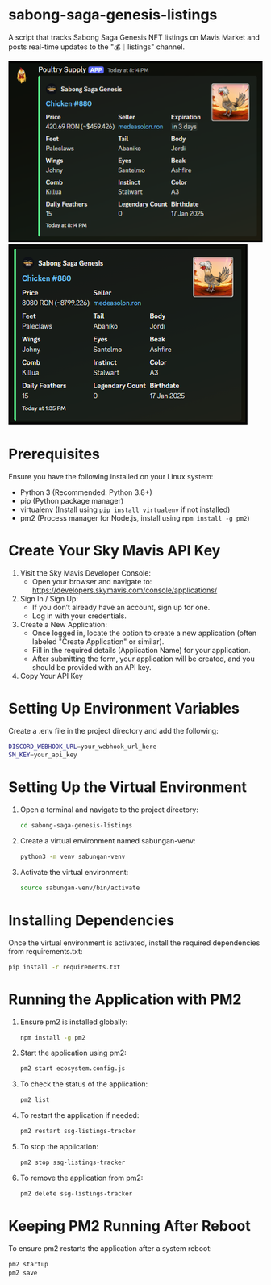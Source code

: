 # sabong-saga-genesis-listings
A script that tracks Sabong Saga Genesis NFT listings on Mavis Market and posts real-time updates to the "💰｜listings" channel.

<img src="images/sample2.png">
<img src="images/sample.png">

# Prerequisites
Ensure you have the following installed on your Linux system:
- Python 3 (Recommended: Python 3.8+)
- pip (Python package manager)
- virtualenv (Install using `pip install virtualenv` if not installed)
- pm2 (Process manager for Node.js, install using `npm install -g pm2`)

# Create Your Sky Mavis API Key
1. Visit the Sky Mavis Developer Console:
   -  Open your browser and navigate to: https://developers.skymavis.com/console/applications/
2. Sign In / Sign Up:
   - If you don’t already have an account, sign up for one.
   - Log in with your credentials.
3. Create a New Application:
   - Once logged in, locate the option to create a new application (often labeled "Create Application" or similar).
   - Fill in the required details (Application Name) for your application.
   - After submitting the form, your application will be created, and you should be provided with an API key.
4. Copy Your API Key

# Setting Up Environment Variables
Create a .env file in the project directory and add the following:
```bash
DISCORD_WEBHOOK_URL=your_webhook_url_here
SM_KEY=your_api_key
```

# Setting Up the Virtual Environment
1. Open a terminal and navigate to the project directory:
   ```bash
   cd sabong-saga-genesis-listings
   ```
3. Create a virtual environment named sabungan-venv:
   ```bash
   python3 -m venv sabungan-venv
   ```
5. Activate the virtual environment:
   ```bash
   source sabungan-venv/bin/activate
   ```

# Installing Dependencies
Once the virtual environment is activated, install the required dependencies from requirements.txt:
   ```bash
   pip install -r requirements.txt
   ```

# Running the Application with PM2
1. Ensure pm2 is installed globally:
   ```bash
   npm install -g pm2
   ```
2. Start the application using pm2:
   ```bash
   pm2 start ecosystem.config.js
   ```
3. To check the status of the application:
   ```bash
   pm2 list
   ```
4. To restart the application if needed:
   ```bash
   pm2 restart ssg-listings-tracker
   ```
5. To stop the application:
    ```bash
   pm2 stop ssg-listings-tracker
   ```
6. To remove the application from pm2:
   ```bash
   pm2 delete ssg-listings-tracker
   ```
   
# Keeping PM2 Running After Reboot
To ensure pm2 restarts the application after a system reboot:
   ```bash
   pm2 startup
   pm2 save
   ```

